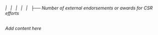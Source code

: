 ###### |   |   |   |   |   ├── Number of external endorsements or awards for CSR efforts

*Add content here*